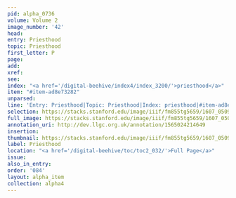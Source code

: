 ```yaml
---
pid: alpha_0736
volume: Volume 2
image_number: '42'
head:
entry: Priesthood
topic: Priesthood
first_letter: P
page:
add:
xref:
see:
index: "<a href='/digital-beehive/index4/index_3200/'>priesthood</a>"
item: "#item-ad8e73282"
unparsed:
line: 'Entry: Priesthood|Topic: Priesthood|Index: priesthood|#item-ad8e73282'
selection: https://stacks.stanford.edu/image/iiif/fm855tg5659/1607_0509/821,3506,2961,525/full/0/default.jpg
full_image: https://stacks.stanford.edu/image/iiif/fm855tg5659/1607_0509/full/full/0/default.jpg
annotation_uri: http://dev.llgc.org.uk/annotation/1565024214649
insertion:
thumbnail: https://stacks.stanford.edu/image/iiif/fm855tg5659/1607_0509/821,3506,600,180/250,/0/default.jpg
label: Priesthood
location: "<a href='/digital-beehive/toc/toc2_032/'>Full Page</a>"
issue:
also_in_entry:
order: '084'
layout: alpha_item
collection: alpha4
---
```

